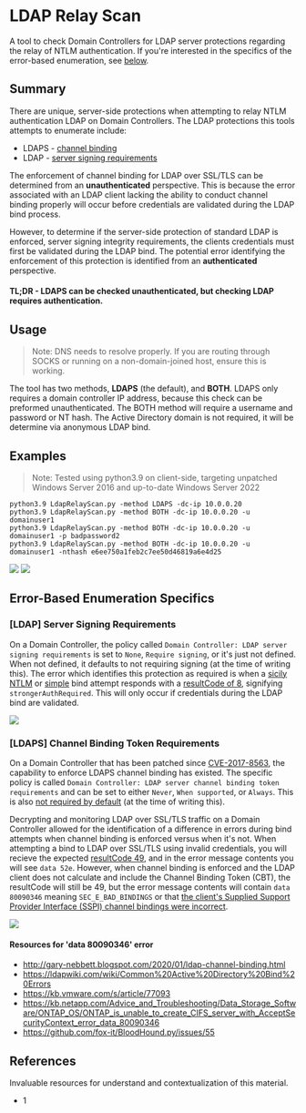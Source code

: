 # LDAP Relay Scan 
A tool to check Domain Controllers for LDAP server protections regarding the relay of NTLM authentication. If you're interested in the specifics of the error-based enumeration, see [below](blah).
## Summary
There are unique, server-side protections when attempting to relay NTLM authentication LDAP on Domain Controllers. The LDAP protections this tools attempts to enumerate include:
 - LDAPS - [channel binding](https://support.microsoft.com/en-us/topic/use-the-ldapenforcechannelbinding-registry-entry-to-make-ldap-authentication-over-ssl-tls-more-secure-e9ecfa27-5e57-8519-6ba3-d2c06b21812e)
 - LDAP - [server signing requirements](https://docs.microsoft.com/en-us/windows/security/threat-protection/security-policy-settings/domain-controller-ldap-server-signing-requirements)

The enforcement of channel binding for LDAP over SSL/TLS can be determined from an **unauthenticated** perspective. This is because the error associated with an LDAP client lacking the ability to conduct channel binding properly will occur before credentials are validated during the LDAP bind process. 

However, to determine if the server-side protection of standard LDAP is enforced, server signing integrity requirements, the clients credentials must first be validated during the LDAP bind. The potential error identifying the enforcement of this protection is identified from an **authenticated** perspective.



#### TL;DR - LDAPS can be checked unauthenticated, but checking LDAP requires authentication.

## Usage

> Note: DNS needs to resolve properly. If you are routing through SOCKS or running on a non-domain-joined host, ensure this is working.

The tool has two methods, **LDAPS** (the default), and **BOTH**. LDAPS only requires a domain controller IP address, because this check can be preformed unauthenticated. The BOTH method will require a username and password or NT hash. The Active Directory domain is not required, it will be determine via anonymous LDAP bind.


## Examples

> Note: Tested using python3.9 on client-side, targeting unpatched Windows Server 2016 and up-to-date Windows Server 2022

```
python3.9 LdapRelayScan.py -method LDAPS -dc-ip 10.0.0.20
python3.9 LdapRelayScan.py -method BOTH -dc-ip 10.0.0.20 -u domainuser1 
python3.9 LdapRelayScan.py -method BOTH -dc-ip 10.0.0.20 -u domainuser1 -p badpassword2
python3.9 LdapRelayScan.py -method BOTH -dc-ip 10.0.0.20 -u domainuser1 -nthash e6ee750a1feb2c7ee50d46819a6e4d25
```
![](https://github.com/zyn3rgy/LdapRelayScan/blob/main/img/LDAPS_check.PNG)
![](https://github.com/zyn3rgy/LdapRelayScan/blob/main/img/BOTH_check.PNG)

## Error-Based Enumeration Specifics

### [LDAP] Server Signing Requirements
On a Domain Controller, the policy called ```Domain Controller: LDAP server signing requirements``` is set to `None`, `Require signing`, or it's just not defined. When not defined, it defaults to not requiring signing (at the time of writing this). The error which identifies this protection as required is when a [sicily NTLM](https://docs.microsoft.com/en-us/openspecs/windows_protocols/ms-adts/e7d814a5-4cb5-4b0d-b408-09d79988b550) or [simple](https://ldapwiki.com/wiki/Simple%20Authentication) bind attempt responds with a [resultCode of 8](https://ldap.com/ldap-result-code-reference-core-ldapv3-result-codes/#rc-strongerAuthRequired), signifying `strongerAuthRequired`. This will only occur if credentials during the LDAP bind are validated. 

![](https://github.com/zyn3rgy/LdapRelayScan/blob/main/img/ldap_strongautherror.PNG)

### [LDAPS] Channel Binding Token Requirements
On a Domain Controller that has been patched since [CVE-2017-8563](https://msrc.microsoft.com/update-guide/vulnerability/CVE-2017-8563), the capability to enforce LDAPS channel binding has existed. The specific policy is called `Domain Controller: LDAP server channel binding token requirements` and can be set to either `Never`, `When supported`, or `Always`. This is also [not required by default](https://msrc.microsoft.com/update-guide/en-us/vulnerability/ADV190023) (at the time of writing this). 

Decrypting and monitoring LDAP over SSL/TLS traffic on a Domain Controller allowed for the identification of a difference in errors during bind attempts when channel binding is enforced versus when it's not. When attempting a bind to LDAP over SSL/TLS using invalid credentials, you will recieve the expected [resultCode 49](https://ldapwiki.com/wiki/LDAP_INVALID_CREDENTIALS), and in the error message contents you will see `data 52e`.  However, when channel binding is enforced and the LDAP client does not calculate and include the Channel Binding Token (CBT), the resultCode will still be 49, but the error message contents will contain `data 80090346` meaning `SEC_E_BAD_BINDINGS` or that [the client's Supplied Support Provider Interface (SSPI) channel bindings were incorrect](https://ldapwiki.com/wiki/Common%20Active%20Directory%20Bind%20Errors).

![](https://github.com/zyn3rgy/LdapRelayScan/blob/main/img/ldaps_compared.png?raw=true)

#### Resources for 'data 80090346' error
 - http://gary-nebbett.blogspot.com/2020/01/ldap-channel-binding.html
 - https://ldapwiki.com/wiki/Common%20Active%20Directory%20Bind%20Errors
 - https://kb.vmware.com/s/article/77093
 - https://kb.netapp.com/Advice_and_Troubleshooting/Data_Storage_Software/ONTAP_OS/ONTAP_is_unable_to_create_CIFS_server_with_AcceptSecurityContext_error_data_80090346
 - https://github.com/fox-it/BloodHound.py/issues/55

## References
Invaluable resources for understand and contextualization of this material.
 - 1
